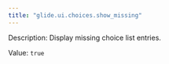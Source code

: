 ```yaml
---
title: "glide.ui.choices.show_missing"
---
```


Description: Display missing choice list entries.

Value: `true`